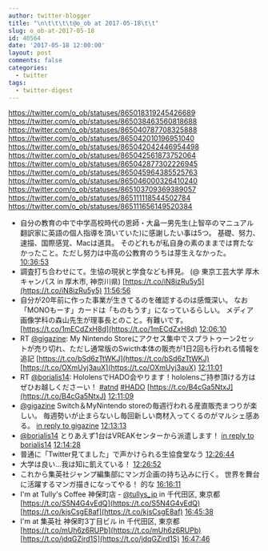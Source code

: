 ```yaml
---
author: twitter-blogger
title: "\n\t\t\t\t@o_ob at 2017-05-18\t\t"
slug: o_ob-at-2017-05-18
id: 40564
date: '2017-05-18 12:00:00'
layout: post
comments: false
categories:
  - twitter
tags:
  - twitter-digest
---
```


https://twitter.com/o_ob/statuses/865018319245426689 https://twitter.com/o_ob/statuses/865038463560818688 https://twitter.com/o_ob/statuses/865040787708325888 https://twitter.com/o_ob/statuses/865042010196951040 https://twitter.com/o_ob/statuses/865042042446954498 https://twitter.com/o_ob/statuses/865042561873752064 https://twitter.com/o_ob/statuses/865042877302226945 https://twitter.com/o_ob/statuses/865045964385525763 https://twitter.com/o_ob/statuses/865046000326410240 https://twitter.com/o_ob/statuses/865103709369389057 https://twitter.com/o_ob/statuses/865111118544502784 https://twitter.com/o_ob/statuses/865111656149520384  

*   自分の教育の中で中学高校時代の恩師・大畠一男先生(上智卒のマニュアル翻訳家に英語の個人指導を頂いていた)に感謝したい事は5つ。 基礎、努力、速描、国際感覚、Macは道具。 そのどれもが私自身の素のままでは育たなかったこと。ただし努力は中高の公教育のうちは芽生えなかった。 [10:36:53](https://twitter.com/o_ob/statuses/865018319245426689)
*   調査打ち合わせにて。生協の現状と学食なども拝見。 (@ 東京工芸大学 厚木キャンパス in 厚木市, 神奈川県) [https://t.co/iN8izRu5y5](https://t.co/iN8izRu5y5) [11:56:56](https://twitter.com/o_ob/statuses/865038463560818688)
*   自分が20年前に作った事業が生きてるのを確認するのは感慨深い。 なお「MONOもーす」カードは「ものもうす」になっているらしい。 メディア画像学科の森山先生が理事長とのこと。有難いです。 [https://t.co/1mECdZxH8d](https://t.co/1mECdZxH8d) [12:06:10](https://twitter.com/o_ob/statuses/865040787708325888)
*   RT [@gigazine](https://twitter.com/gigazine): My Nintendo Storeにアクセス集中でスプラトゥーン2セットが売り切れ、ただし通常版のSwicth本体の販売が1日2回も行われる情報を追記 [https://t.co/bSd6zTtWKJ](https://t.co/bSd6zTtWKJ) [https://t.co/OXmUyj3auX](https://t.co/OXmUyj3auX) [12:11:01](https://twitter.com/o_ob/statuses/865042010196951040)
*   RT [@borialis14](https://twitter.com/borialis14): HololensでHADO会やります！hololensご持参頂ける方はぜひお越しくださーい！ [#atnd](https://twitter.com/search?q=%23atnd&src=hash) [#HADO](https://twitter.com/search?q=%23HADO&src=hash) [https://t.co/B4cGa5NtxJ](https://t.co/B4cGa5NtxJ) [12:11:09](https://twitter.com/o_ob/statuses/865042042446954498)
*   [@gigazine](https://twitter.com/gigazine) Switch＆MyNintendo storeの毎週行われる産直販売まつりが楽しい。 毎週勢いが止まらないし毎回新しい商材入ってくるのがマルシェ感ある。 [in reply to gigazine](https://twitter.com/gigazine/statuses/865041542783913984) [12:13:13](https://twitter.com/o_ob/statuses/865042561873752064)
*   [@borialis14](https://twitter.com/borialis14) とりあえず1台はVREAKセンターから派遣します！ [in reply to borialis14](https://twitter.com/borialis14/statuses/865041847453863938) [12:14:28](https://twitter.com/o_ob/statuses/865042877302226945)
*   普通に「Twitter見てました」で声かけられる生協食堂なう [12:26:44](https://twitter.com/o_ob/statuses/865045964385525763)
*   大学は良い...我は知に飢えている！ [12:26:52](https://twitter.com/o_ob/statuses/865046000326410240)
*   これから集英社ジャンプ編集部にマンガ企画の持ち込みに行く。 世界を舞台に活躍するマンガ描きになってやる！ 的な [16:16:11](https://twitter.com/o_ob/statuses/865103709369389057)
*   I'm at Tully's Coffee 神保町店 - [@tullys_jp](https://twitter.com/tullys_jp) in 千代田区, 東京都 [https://t.co/S5N4G4vEdQ](https://t.co/S5N4G4vEdQ) [https://t.co/kjsCsgE8af](https://t.co/kjsCsgE8af) [16:45:38](https://twitter.com/o_ob/statuses/865111118544502784)
*   I'm at 集英社 神保町3丁目ビル in 千代田区, 東京都 [https://t.co/mUh6z6RUPb](https://t.co/mUh6z6RUPb) [https://t.co/jdqGZird1S](https://t.co/jdqGZird1S) [16:47:46](https://twitter.com/o_ob/statuses/865111656149520384)
